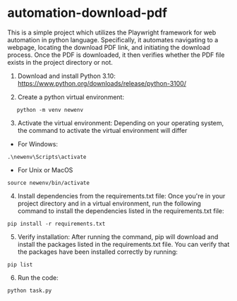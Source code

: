 # automation-download-pdf
This is a simple project which utilizes the Playwright framework for web automation in python language. Specifically, it automates navigating to a webpage, locating the download PDF link, and initiating the download process. Once the PDF is downloaded, it then verifies whether the PDF file exists in the project directory or not.

1. Download and install Python 3.10:
https://www.python.org/downloads/release/python-3100/

2. Create a python virtual environment:
```
   python -m venv newenv 
```
3. Activate the virtual environment:
Depending on your operating system, the command to activate the virtual environment will differ
- For Windows:
```
.\newenv\Scripts\activate
```
- For Unix or MacOS
```
source newenv/bin/activate
```
4. Install dependencies from the requirements.txt file:
Once you're in your project directory and in a virtual environment, run the following command to install the dependencies listed in the requirements.txt file:
```
pip install -r requirements.txt
```
5. Verify installation:
After running the command, pip will download and install the packages listed in the requirements.txt file. You can verify that the packages have been installed correctly by running:
```
pip list
```
6. Run the code:
```
python task.py
```
